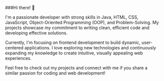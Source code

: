 ###Hi there! 👋

I'm a passionate developer with strong skills in Java, HTML, CSS, JavaScript, Object-Oriented Programming (OOP), and Problem-Solving. My projects showcase my commitment to writing clean, efficient code and developing effective solutions.

Currently, I'm focusing on frontend development to build dynamic, user-centered applications. I love exploring new technologies and continuously expanding my knowledge to create intuitive, visually appealing web experiences.

Feel free to check out my projects and connect with me if you share a similar passion for coding and web development!
